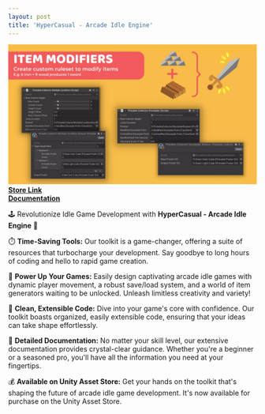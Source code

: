 ```yaml
---
layout: post
title: 'HyperCasual - Arcade Idle Engine'
---
```

![screenshot](/assets/img/projects/proj-2/idle-itemModifiers.jpg)
[**Store Link**](https://assetstore.unity.com/packages/tools/game-toolkits/hypercasual-arcade-idle-starter-kit-234142) <br/>
[**Documentation**](https://www.arcade-bridge.com/arcadeidleengine-docs/) <br/>

🕹️ Revolutionize Idle Game Development with **HyperCasual - Arcade Idle Engine** 🚀

⏱️ **Time-Saving Tools:** Our toolkit is a game-changer, offering a suite of resources that turbocharge your development. Say goodbye to long hours of coding and hello to rapid game creation.

🕺 **Power Up Your Games:** Easily design captivating arcade idle games with dynamic player movement, a robust save/load system, and a world of item generators waiting to be unlocked. Unleash limitless creativity and variety!

🧰 **Clean, Extensible Code:** Dive into your game's core with confidence. Our toolkit boasts organized, easily extensible code, ensuring that your ideas can take shape effortlessly.

📖 **Detailed Documentation:** No matter your skill level, our extensive documentation provides crystal-clear guidance. Whether you're a beginner or a seasoned pro, you'll have all the information you need at your fingertips.

💰 **Available on Unity Asset Store:** Get your hands on the toolkit that's shaping the future of arcade idle game development. It's now available for purchase on the Unity Asset Store.

